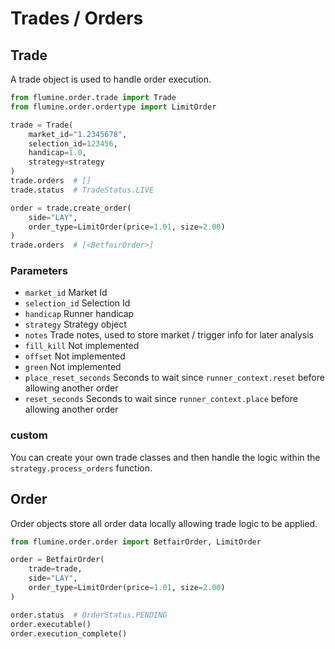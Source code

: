 # Trades / Orders

## Trade

A trade object is used to handle order execution.

```python
from flumine.order.trade import Trade
from flumine.order.ordertype import LimitOrder

trade = Trade(
    market_id="1.2345678",
    selection_id=123456,
    handicap=1.0,
    strategy=strategy
)
trade.orders  # []
trade.status  # TradeStatus.LIVE

order = trade.create_order(
    side="LAY",
    order_type=LimitOrder(price=1.01, size=2.00)
)
trade.orders  # [<BetfairOrder>]
```

### Parameters

- `market_id` Market Id
- `selection_id` Selection Id
- `handicap` Runner handicap
- `strategy` Strategy object
- `notes` Trade notes, used to store market / trigger info for later analysis
- `fill_kill` Not implemented
- `offset` Not implemented
- `green` Not implemented
- `place_reset_seconds` Seconds to wait since `runner_context.reset` before allowing another order
- `reset_seconds` Seconds to wait since `runner_context.place` before allowing another order

### custom
You can create your own trade classes and then handle the logic within the `strategy.process_orders` function.

## Order

Order objects store all order data locally allowing trade logic to be applied.

```python
from flumine.order.order import BetfairOrder, LimitOrder

order = BetfairOrder(
    trade=trade,
    side="LAY",
    order_type=LimitOrder(price=1.01, size=2.00)
)

order.status  # OrderStatus.PENDING
order.executable()
order.execution_complete()
```
